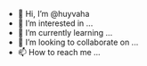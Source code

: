 - 👋 Hi, I’m @huyvaha
- 👀 I’m interested in ...
- 🌱 I’m currently learning ...
- 💞️ I’m looking to collaborate on ...
- 📫 How to reach me ...

<!---
huyvaha/huyvaha is a ✨ special ✨ repository because its `README.md` (this file) appears on your GitHub profile.
You can click the Preview link to take a look at your changes.
--->
